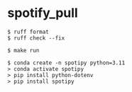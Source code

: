 # spotify_pull
```shell
$ ruff format
$ ruff check --fix
```

```shell
$ make run
```

``` shell
$ conda create -n spotipy python=3.11
> conda activate spotipy
> pip install python-dotenv
> pip install spotipy
```